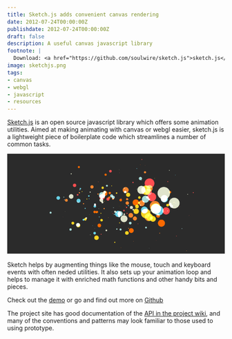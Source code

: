 ```yaml
---
title: Sketch.js adds convenient canvas rendering
date: 2012-07-24T00:00:00Z
publishdate: 2012-07-24T00:00:00Z
draft: false
description: A useful canvas javascript library
footnote: |
  Download: <a href="https://github.com/soulwire/sketch.js">sketch.js</a>
image: sketchjs.png
tags:
- canvas
- webgl
- javascript
- resources
---
```


<a href="https://github.com/soulwire/sketch.js">Sketch.js</a> is an open source javascript library which offers some animation utilities. Aimed at making animating with canvas or webgl easier, sketch.js is a lightweight piece of boilerplate code which streamlines a number of common tasks.
	</p>

<img src="/images/sketchjs.png" alt="">
<!--more-->

<p>
    Sketch helps by augmenting things like the mouse, touch and keyboard events with often neded utilities. It also sets up your animation loop and helps to manage it with enriched math functions and other handy bits and pieces.
</p>
<p>
    Check out the <a href="http://soulwire.github.com/sketch.js/">demo</a> or go and find out more on <a href="https://github.com/soulwire/sketch.js">Github</a>
</p>
<p>
    The project site has good documentation of the <a href="https://github.com/soulwire/sketch.js/wiki/API">API in the project wiki</a>, and many of the conventions and patterns may look familiar to those used to using prototype.
</p>

